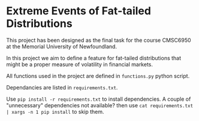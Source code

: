 # **Extreme Events of Fat-tailed Distributions** #

This project has been designed as the final task for the course
CMSC6950 at the Memorial University of Newfoundland.

In this project we aim to define a feature for fat-tailed distributions
that might be a proper measure of volatility in financial markets.

All functions used in the project are defined in `functions.py` python script.

Dependancies are listed in `requirements.txt`.

Use `pip install -r requirements.txt` to install dependencies. A couple of "unnecessary" dependencies not available? then use `cat requirements.txt | xargs -n 1 pip install` to skip them.